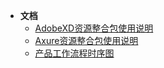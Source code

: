 * __文档__
	* [AdobeXD资源整合包使用说明](AdobeXD资源整合包使用说明)
	* [Axure资源整合包使用说明](Axure资源整合包使用说明)
	* [产品工作流程时序图](产品工作流程时序图)